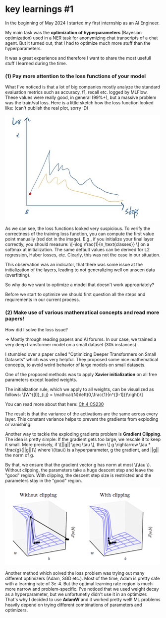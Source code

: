 # key learnings #1

In the beginning of May 2024 I started my first internship as an AI Engineer.

My main task was the **optimization of hyperparameters** (Bayesian optimization) used in a NER task for anonymizing chat transcripts of a chat agent. But it turned out, that I had to optimize much more stuff than the hyperparameters.

It was a great experience and therefore I want to share the most usefull stuff I learned during the time.

### (1) Pay more attention to the loss functions of your model

What I've noticed is that a lot of big companies mostly analyze the standard evaluation metrics such as accuracy, f1, recall etc. logged by MLFlow. These values were really good, in general (99%+), but a massive problem was the train/val loss. Here is a little sketch how the loss function looked like: (can't publish the real plot, sorry :D)

![alt text](/assets/loss.jpg)

As we can see, the loss functions looked very suspicious. To verify the correctness of the training loss function, you can compute the first value point manually (red dot in the image). E.g., if you initialize your final layer correctly, you should measure: \\[-\log \frac{1}{n_\text{classes}} \\] on a softmax at initialization. The same default values can be derived for L2 regression, Huber losses, etc. Clearly, this was not the case in our situation.

This observation was an indicator, that there was some issue at the initialization of the layers, leading to not generalizing well on unseen data (overfitting).

So why do we want to optimize a model that doesn't work appropriately?

Before we start to optimize we should first question all the steps and requirements in our current process.

### (2) Make use of various mathematical concepts and read more papers!

How did I solve the loss issue?

-> Mostly through reading papers and AI forums. In our case, we trained a very deep transformer model on a small dataset (30k instances).

I stumbled over a paper called "Optimizing Deeper Transformers on Small Datasets" which was very helpful. They proposed some nice mathematical concepts, to avoid weird behavior of large models on small datasets.

One of the proposed methods was to apply **Xavier initialization** on all free parameters except loaded weights.

The initialization rule, which we apply to all weights, can be visualized as follows: \\[W^{[l]}\_{i,j} = \mathcal{N}\left(0,\frac{1}{n^{[l-1]}}\right)\\]

You can read more about that here: [Ch.4 CS230](https://cs230.stanford.edu/section/4/)

The result is that the variance of the activations are the same across every layer. This constant variance helps to prevent the gradients from exploding or vanishing.

Another way to tackle the exploding gradients problem is **Gradient Clipping**. The idea is pretty simple: If the gradient gets too large, we rescale it to keep it small. More precisely, if \\[||g|| \geq \tau \\], then
\\[ g \rightarrow \tau * \frac{g}{||g||}\\]
where \\(\tau\\) is a hyperparameter, g the gradient, and ||g|| the norm of g.

By that, we ensure that the gradient vector g has norm at most \\(\tau \\). Without clipping, the parameters take a huge descent step and leave the "good" region. With clipping, the descent step size is restricted and the parameters stay in the "good" region.

![](/assets/gclipping.png)

Another method which solved the loss problem was trying out many different optimizers (Adam, SGD etc.). Most of the time, Adam is pretty safe with a learning rate of 3e-4. But the optimal learning rate region is much more narrow and problem-specific. I've noticed that we used weight decay as a hyperparameter, but we unfortunetly didn't use it in an optimizer. That's why I decided to use **AdamW** and it worked pretty well! ML problems heavily depend on trying different combinations of parameters and optimizers.
